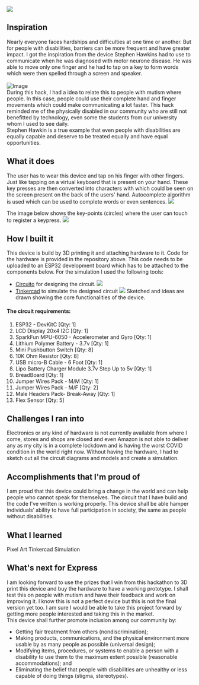 ![](https://github.com/prasad-kumkar/express/blob/master/assets/pixil-frame-0-3.png)
## Inspiration
Nearly everyone faces hardships and difficulties at one time or another. But for people with disabilities, barriers can be more frequent and have greater impact.
I got the inspiration from the device Stephen Hawkins had to use to communicate when he was diagnosed with motor neurone disease. He was able to move only one finger and he had to tap on a key to form words which were then spelled through a screen and speaker. 
<br>
<br>
![Image](https://media.wired.com/photos/593294964dc9b45ccec5f16c/2:1/w_2500,c_limit/hawking-intel.jpg)<br>
During this hack, I had a idea to relate this to people with mutism where people. In this case, people could use their complete hand and finger movements which could make communicating a lot faster. 
This hack reminded me of the physically disabled in our community who are still not benefitted by technology, even some the students from our university whom I used to see daily. <br> Stephen Hawkin is a true example that even people with disabilities are equally capable and deserve to be treated equally and have equal opportunities.

## What it does
The user has to wear this device and tap on his finger with other fingers. Just like tapping on a virtual keyboard that is present on your hand. These key presses are then converted into characters with which could be seen on the screen present on the back of the users' hand. Autocomplete algorithm is used which can be used to complete words or even sentences. 
![](https://github.com/prasad-kumkar/express/blob/master/circuit/EXPRESS%201.jpg?raw=true)

The image below shows the key-points (circles) where the user can touch to register a keypress.
![](https://github.com/prasad-kumkar/express/blob/master/circuit/image.png)

## How I built it
This device is build by 3D printing it and attaching hardware to it. Code for the hardware is provided in the repository above. This code needs to be uploaded to an ESP32 development board which has to be attached to the components below.
For the simulation I used the following tools:
- [Circuito](https://www.circuito.io) for designing the circuit.
![](https://github.com/prasad-kumkar/express/blob/master/circuit/Screenshot%202020-09-27%20at%2012.18.52%20AM.png?raw=true)
- [Tinkercad](https://www.tinkercad.com) to simulate the designed circuit
![](https://github.com/prasad-kumkar/express/blob/master/circuit/Screenshot%202020-09-27%20at%2012.25.41%20AM.png?raw=true)
Sketched and ideas are drawn showing the core functionalities of the device.

#### The circuit requirements:
1. ESP32 - DevKitC [Qty: 1]
2. LCD Display 20x4 I2C [Qty: 1]
3. SparkFun MPU-6050 - Accelerometer and Gyro [Qty: 1]
4. Lithium Polymer Battery - 3.7v [Qty: 1]
5. Mini Pushbutton Switch [Qty: 8]
6. 10K Ohm Resistor [Qty: 8]
7. USB micro-B Cable - 6 Foot [Qty: 1]
8. Lipo Battery Charger Module 3.7v Step Up to 5v [Qty: 1]
9. BreadBoard [Qty: 1]
10. Jumper Wires Pack - M/M [Qty: 1]
11. Jumper Wires Pack - M/F [Qty: 2]
12. Male Headers Pack- Break-Away [Qty: 1]
13. Flex Sensor [Qty: 5]

## Challenges I ran into
Electronics or any kind of hardware is not currently available from where I come, stores and shops are closed and even Amazon is not able to deliver any as my city is in a complete lockdown and is having the worst COVID condition in the world right now. Without having the hardware, I had to sketch out all the circuit diagrams and models and create a simulation.

## Accomplishments that I'm proud of
I am proud that this device could bring a change in the world and can help people who cannot speak for themselves. The circuit that I have build and the code I've written is working properly. This device shall be able hamper individuals’ ability to have full participation in society, the same as people without disabilities. 

## What I learned
Pixel Art
Tinkercad Simulation

## What's next for Express
I am looking forward to use the prizes that I win from this hackathon to 3D print this device and buy the hardware to have a working prototype. I shall test this on people with mutism and have their feedback and work on improving it. I know this is not a perfect device but this is not the final version yet too. I am sure I would be able to take this project forward by getting more people interested and taking this in the market.<br>
This device shall further promote inclusion among our community by:
- Getting fair treatment from others (nondiscrimination);
- Making products, communications, and the physical environment more usable by as many people as possible (universal design);
- Modifying items, procedures, or systems to enable a person with a disability to use them to the maximum extent possible (reasonable accommodations); and
- Eliminating the belief that people with disabilities are unhealthy or less capable of doing things (stigma, stereotypes).
